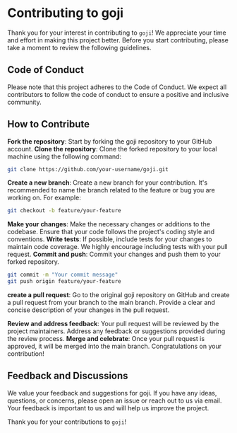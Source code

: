 # Contributing to goji

Thank you for your interest in contributing to `goji`!
We appreciate your time and effort in making this project better.
Before you start contributing, please take a moment to review the following guidelines.

## Code of Conduct

Please note that this project adheres to the Code of Conduct.
We expect all contributors to follow the code of conduct to ensure a positive and inclusive community.

## How to Contribute

**Fork the repository**: Start by forking the goji repository to your GitHub account.
**Clone the repository**: Clone the forked repository to your local machine using the following command:

```sh
git clone https://github.com/your-username/goji.git
```

**Create a new branch**: Create a new branch for your contribution. It's recommended to name the branch related to the feature or bug you are working on. For example:

```sh
git checkout -b feature/your-feature
```

**Make your changes**: Make the necessary changes or additions to the codebase. Ensure that your code follows the project's coding style and conventions.
**Write tests**: If possible, include tests for your changes to maintain code coverage. We highly encourage including tests with your pull request.
**Commit and push**: Commit your changes and push them to your forked repository.

```sh
git commit -m "Your commit message"
git push origin feature/your-feature
```

**create a pull request**: Go to the original goji repository on GitHub and create a pull request from your branch to the main branch. Provide a clear and concise description of your changes in the pull request.

**Review and address feedback**: Your pull request will be reviewed by the project maintainers. Address any feedback or suggestions provided during the review process.
**Merge and celebrate**: Once your pull request is approved, it will be merged into the main branch. Congratulations on your contribution!

## Feedback and Discussions

We value your feedback and suggestions for goji. If you have any ideas, questions, or concerns, please open an issue or reach out to us via email. Your feedback is important to us and will help us improve the project.

Thank you for your contributions to `goji`!
